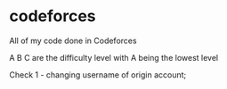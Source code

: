 # codeforces
All of my code done in Codeforces

A B C are the difficulty level with A being the lowest level

Check 1 - changing username of origin account;